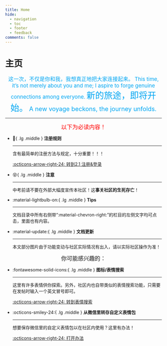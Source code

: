 ```yaml
---
title: Home
hide:
  - navigation
  - toc
  - footer
  - feedback
comments: false
---
```

# 主页

<script src="https://cdn.bootcdn.net/ajax/libs/typed.js/2.1.0/typed.umd.js"></script>
<center>
      <div class="type-wrap">
        <div id="typed-strings">
          <span style="color:#02A6F2;font-size:1.2em;">这一次，不仅是你和我，我想真正地把大家连接起来。</span>
          <span style="color:#02A6F2;font-size:1.2em;">This time, it’s not merely about you and me; I aspire to forge genuine connections among everyone.</span>
          <span style="color:#02A6F2;font-size:2em;">新的旅途，即将开始。</span>
          <span style="color:#02A6F2;font-size:1.4em;">A new voyage beckons, the journey unfolds.</span>
        </div>
        <span id="typed"></span>
      </div>
      </center>
<script>
document.addEventListener('DOMContentLoaded', function () {
  var typed = new Typed('#typed', {
    stringsElement: '#typed-strings',
    typeSpeed: 20,
    backSpeed: 20,
    startDelay: 100,
    loop: true,
    loopCount: Infinity,
  });
</script>

---

<center><font  color= "red" size=4>以下为必读内容！</font></center>

<div class="grid cards" markdown>

-   :pencil:{ .lg .middle } __注册规则__

    ---
	含有最简单的注册方法与规定，十分重要！！！
	
    [:octicons-arrow-right-24: 转到2.1 注册&登录](/basic/2.1.%E6%B3%A8%E5%86%8C%26%E7%99%BB%E5%BD%95.html)

-   :dizzy_face:{ .lg .middle } __注意__

    ---
	中考前请不要在外部大幅度宣传本社区！这**事关社区的生死存亡**！

-   :material-lightbulb-on:{ .lg .middle } __Tips__

    ---

    文档目录中所有右侧带“:material-chevron-right:”的栏目的左侧文字均可点击，里面也有内容。

-   :material-update:{ .lg .middle } __文档更新__

    ---

    本文部分图片由于功能变动与社区实际情况有出入，请以实际社区操作为准！
</div>

<center><font   size=4>你可能感兴趣的：</font></center>

<div class="grid cards" markdown>

-   :fontawesome-solid-icons:{ .lg .middle } __图标/表情搜索__

    ---

    这里有许多表情供你探索。另外，社区内也自带类似的表情搜索功能，只需要在发帖时输入一个英文冒号即可。

    [:octicons-arrow-right-24: 转到表情搜索](/info/iconsearch.html)

-   :octicons-smiley-24:{ .lg .middle } __从微信里转存自定义表情包__

	---
	想要保存微信里的自定义表情包以在社区内使用？这里有办法！

	[:octicons-arrow-right-24: 打开办法](/info/4.2.%E8%BD%AC%E5%AD%98%E8%A1%A8%E6%83%85%E5%8C%85.html)
	
</div>










